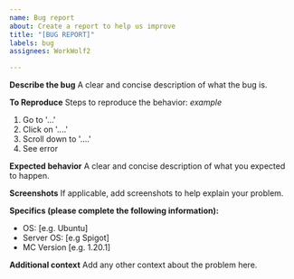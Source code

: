 ```yaml
---
name: Bug report
about: Create a report to help us improve
title: "[BUG REPORT]"
labels: bug
assignees: WorkWolf2

---
```


**Describe the bug**
A clear and concise description of what the bug is.

**To Reproduce**
Steps to reproduce the behavior:
_example_
1. Go to '...'
2. Click on '....'
3. Scroll down to '....'
4. See error

**Expected behavior**
A clear and concise description of what you expected to happen.

**Screenshots**
If applicable, add screenshots to help explain your problem.

**Specifics (please complete the following information):**
 - OS: [e.g. Ubuntu]
 - Server OS: [e.g Spigot]
 - MC Version [e.g. 1.20.1]

**Additional context**
Add any other context about the problem here.
